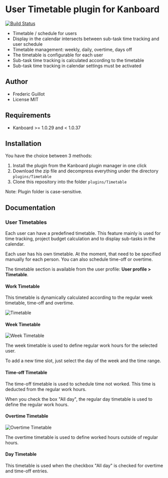 User Timetable plugin for Kanboard
===================================

[![Build Status](https://travis-ci.org/kanboard/plugin-timetable.svg?branch=master)](https://travis-ci.org/kanboard/plugin-timetable)

- Timetable / schedule for users
- Display in the calendar intersects between sub-task time tracking and user schedule
- Timetable management: weekly, daily, overtime, days off
- The timetable is configurable for each user
- Sub-task time tracking is calculated according to the timetable
- Sub-task time tracking in calendar settings must be activated

Author
------

- Frederic Guillot
- License MIT

Requirements
------------

- Kanboard >= 1.0.29 and < 1.0.37

Installation
------------

You have the choice between 3 methods:

1. Install the plugin from the Kanboard plugin manager in one click
2. Download the zip file and decompress everything under the directory `plugins/Timetable`
3. Clone this repository into the folder `plugins/Timetable`

Note: Plugin folder is case-sensitive.

Documentation
-------------

### User Timetables

Each user can have a predefined timetable.
This feature mainly is used for time tracking, project budget calculation and to display sub-tasks in the calendar.

Each user has his own timetable. At the moment, that need to be specified manually for each person.
You can also schedule time-off or overtime.

The timetable section is available from the user profile: **User profile > Timetable**.

#### Work Timetable

This timetable is dynamically calculated according to the regular week timetable, time-off and overtime.

![Timetable](https://cloud.githubusercontent.com/assets/323546/21756475/c62e9fae-d5ef-11e6-8037-e91005eb1dfc.png)

#### Week Timetable

![Week Timetable](https://cloud.githubusercontent.com/assets/323546/21756479/da443ff8-d5ef-11e6-8d24-2006350a2a5f.png)

The week timetable is used to define regular work hours for the selected user.

To add a new time slot, just select the day of the week and the time range.

#### Time-off Timetable

The time-off timetable is used to schedule time not worked.
This time is deducted from the regular work hours.

When you check the box "All day", the regular day timetable is used to define the regular work hours.

#### Overtime Timetable

![Overtime Timetable](https://cloud.githubusercontent.com/assets/323546/21756484/e9008a42-d5ef-11e6-8d61-1e33a174f359.png)

The overtime timetable is used to define worked hours outside of regular hours.

#### Day Timetable

This timetable is used when the checkbox "All day" is checked for overtime and time-off entries.
